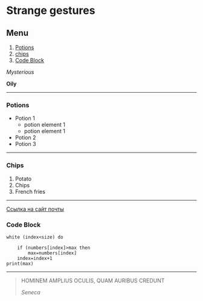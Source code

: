 # Strange gestures

## Menu

1. [Potions](#potions) 
6. [chips](#chips)
2. [Code Block](#code-block)

*Mysterious*

**Oily**

---
### Potions
+ Potion 1
    * potion element 1
    * potion element 1
+ Potion 2
+ Potion 3

---
### Chips
1. Potato
2. Chips
3. French fries

---
[Ссылка на сайт почты](https://mail.ru/)

### Code Block

```
white (index<size) do

    if (numbers[index]>max then
        max=numbers[index]
    index=index+1
print(max)
```

---
>HOMINEM AMPLIUS OCULIS, QUAM AURIBUS CREDUNT
>
>*Seneca*

